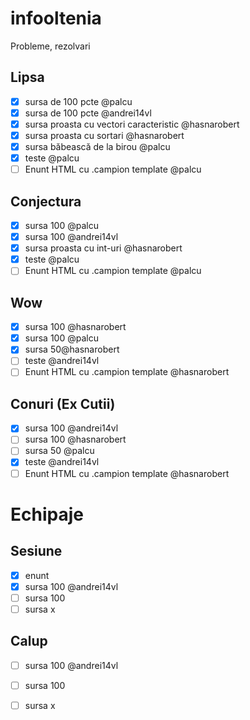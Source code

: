 # infooltenia
Probleme, rezolvari

## Lipsa

- [x] sursa de 100 pcte @palcu
- [x] sursa de 100 pcte @andrei14vl
- [x] sursa proasta cu vectori caracteristic @hasnarobert
- [x] sursa proasta cu sortari @hasnarobert
- [x] sursa băbească de la birou @palcu
- [x] teste @palcu
- [ ] Enunt HTML cu .campion template @palcu

## Conjectura

- [x] sursa 100 @palcu
- [x] sursa 100 @andrei14vl
- [x] sursa proasta cu int-uri @hasnarobert
- [x] teste @palcu
- [ ] Enunt HTML cu .campion template @palcu

## Wow

- [x] sursa 100 @hasnarobert
- [x] sursa 100 @palcu
- [x] sursa 50@hasnarobert
- [ ] teste @andrei14vl
- [ ] Enunt HTML cu .campion template @hasnarobert

## Conuri (Ex Cutii)

- [x] sursa 100 @andrei14vl
- [ ] sursa 100 @hasnarobert
- [ ] sursa 50 @palcu
- [x] teste @andrei14vl
- [ ] Enunt HTML cu .campion template @hasnarobert

# Echipaje

## Sesiune

- [x] enunt
- [x] sursa 100 @andrei14vl
- [ ] sursa 100
- [ ] sursa x

## Calup

- [ ] sursa 100 @andrei14vl
- [ ] sursa 100
- [ ] sursa x


